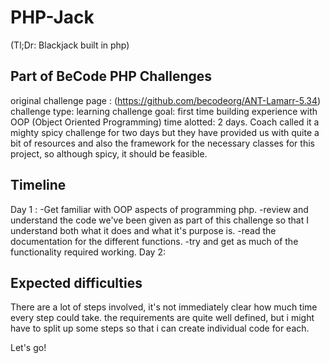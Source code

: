 # PHP-Jack
(Tl;Dr: Blackjack built in php)
## Part of BeCode PHP Challenges
original challenge page : (https://github.com/becodeorg/ANT-Lamarr-5.34)
challenge type: learning
challenge goal: first time building experience with OOP (Object Oriented Programming) 
time alotted: 2 days. 
Coach called it a mighty spicy challenge for two days but they have provided us with quite a bit of resources and also the framework for the necessary classes for this project, so although spicy, it should be feasible. 
## Timeline
Day 1 : 
-Get familiar with OOP aspects of programming php.
-review and understand the code we've been given as part of this challenge so that I understand both what it does and what it's purpose is. 
-read the documentation for the different functions.
-try and get as much of the functionality required working. 
Day 2: 

## Expected difficulties
There are a lot of steps involved, it's not immediately clear how much time every step could take. the requirements are quite well defined, but i might have to split up some steps so that i can create individual code for each. 

Let's go!
